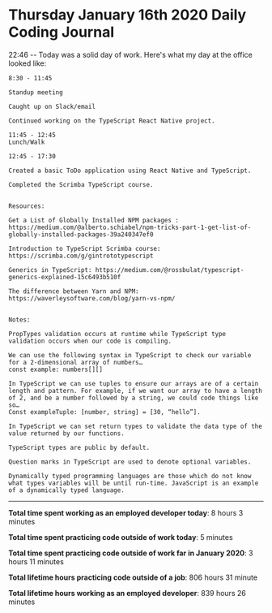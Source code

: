 # Thursday January 16th 2020 Daily Coding Journal

22:46 -- Today was a solid day of work. Here's what my day at the office looked like:
```
8:30 - 11:45

Standup meeting

Caught up on Slack/email

Continued working on the TypeScript React Native project.

11:45 - 12:45
Lunch/Walk

12:45 - 17:30

Created a basic ToDo application using React Native and TypeScript.

Completed the Scrimba TypeScript course.


Resources:

Get a List of Globally Installed NPM packages : https://medium.com/@alberto.schiabel/npm-tricks-part-1-get-list-of-globally-installed-packages-39a240347ef0

Introduction to TypeScript Scrimba course: https://scrimba.com/g/gintrototypescript

Generics in TypeScript: https://medium.com/@rossbulat/typescript-generics-explained-15c6493b510f

The difference between Yarn and NPM: https://waverleysoftware.com/blog/yarn-vs-npm/


Notes:

PropTypes validation occurs at runtime while TypeScript type validation occurs when our code is compiling.

We can use the following syntax in TypeScript to check our variable for a 2-dimensional array of numbers…
const example: numbers[][]

In TypeScript we can use tuples to ensure our arrays are of a certain length and pattern. For example, if we want our array to have a length of 2, and be a number followed by a string, we could code things like so…
Const exampleTuple: [number, string] = [30, “hello”].

In TypeScript we can set return types to validate the data type of the value returned by our functions.

TypeScript types are public by default.

Question marks in TypeScript are used to denote optional variables.

Dynamically typed programming languages are those which do not know what types variables will be until run-time. JavaScript is an example of a dynamically typed language.

```

___
**Total time spent working as an employed developer today**: 8 hours 3 minutes

**Total time spent practicing code outside of work today**: 5 minutes

**Total time spent practicing code outside of work far in January 2020**: 3 hours 11 minutes

**Total lifetime hours practicing code outside of a job**: 806 hours 31 minute

**Total lifetime hours working as an employed developer**: 839 hours 26 minutes